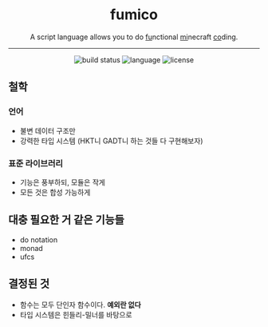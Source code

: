 <div align="center">
    <h1>fumico</h1>
    <p>
        A script language allows you to do <u>fu</u>nctional <u>mi</u>necraft <u>co</u>ding.
    </p>
    <hr />
    <img alt="build status" src="https://img.shields.io/github/workflow/status/typecraftio/Fumico/Build?style=for-the-badge" />
    <img alt="language" src="https://img.shields.io/github/languages/top/typecraftio/Fumico?style=for-the-badge" />
    <img alt="license" src="https://img.shields.io/github/license/typecraftio/Fumico?style=for-the-badge" />
</div>

## 철학

### 언어

- 불변 데이터 구조만
- 강력한 타입 시스템 (HKT니 GADT니 하는 것들 다 구현해보자)

### 표준 라이브러리

- 기능은 풍부하되, 모듈은 작게
- 모든 것은 합성 가능하게

## 대충 필요한 거 같은 기능들

- do notation
- monad
- ufcs

## 결정된 것

- 함수는 모두 단인자 함수이다. **예외란 없다**
- 타입 시스템은 힌들리-밀너를 바탕으로
